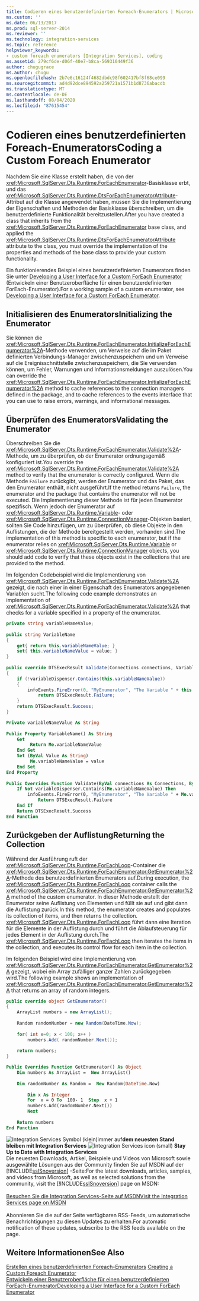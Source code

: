 ```yaml
---
title: Codieren eines benutzerdefinierten Foreach-Enumerators | Microsoft-Dokumentation
ms.custom: ''
ms.date: 06/13/2017
ms.prod: sql-server-2014
ms.reviewer: ''
ms.technology: integration-services
ms.topic: reference
helpviewer_keywords:
- custom foreach enumerators [Integration Services], coding
ms.assetid: 279cf6de-d06f-40e7-b8ca-569310449f36
author: chugugrace
ms.author: chugu
ms.openlocfilehash: 2b7e6c16124f4682dbdc98f602417bf8f68ce099
ms.sourcegitcommit: ad4d92dce894592a259721a1571b1d8736abacdb
ms.translationtype: MT
ms.contentlocale: de-DE
ms.lasthandoff: 08/04/2020
ms.locfileid: "87615454"
---
```

# <a name="coding-a-custom-foreach-enumerator"></a><span data-ttu-id="088c5-102">Codieren eines benutzerdefinierten Foreach-Enumerators</span><span class="sxs-lookup"><span data-stu-id="088c5-102">Coding a Custom Foreach Enumerator</span></span>
  <span data-ttu-id="088c5-103">Nachdem Sie eine Klasse erstellt haben, die von der <xref:Microsoft.SqlServer.Dts.Runtime.ForEachEnumerator>-Basisklasse erbt, und das <xref:Microsoft.SqlServer.Dts.Runtime.DtsForEachEnumeratorAttribute>-Attribut auf die Klasse angewendet haben, müssen Sie die Implementierung der Eigenschaften und Methoden der Basisklasse überschreiben, um die benutzerdefinierte Funktionalität bereitzustellen.</span><span class="sxs-lookup"><span data-stu-id="088c5-103">After you have created a class that inherits from the <xref:Microsoft.SqlServer.Dts.Runtime.ForEachEnumerator> base class, and applied the <xref:Microsoft.SqlServer.Dts.Runtime.DtsForEachEnumeratorAttribute> attribute to the class, you must override the implementation of the properties and methods of the base class to provide your custom functionality.</span></span>  
  
 <span data-ttu-id="088c5-104">Ein funktionierendes Beispiel eines benutzerdefinierten Enumerators finden Sie unter [Developing a User Interface for a Custom ForEach Enumerator](developing-a-user-interface-for-a-custom-foreach-enumerator.md) (Entwickeln einer Benutzeroberfläche für einen benutzerdefinierten ForEach-Enumerator).</span><span class="sxs-lookup"><span data-stu-id="088c5-104">For a working sample of a custom enumerator, see [Developing a User Interface for a Custom ForEach Enumerator](developing-a-user-interface-for-a-custom-foreach-enumerator.md).</span></span>  
  
## <a name="initializing-the-enumerator"></a><span data-ttu-id="088c5-105">Initialisieren des Enumerators</span><span class="sxs-lookup"><span data-stu-id="088c5-105">Initializing the Enumerator</span></span>  
 <span data-ttu-id="088c5-106">Sie können die <xref:Microsoft.SqlServer.Dts.Runtime.ForEachEnumerator.InitializeForEachEnumerator%2A>-Methode verwenden, um Verweise auf die im Paket definierten Verbindungs-Manager zwischenzuspeichern und um Verweise auf die Ereignisschnittstelle zwischenzuspeichern, die Sie verwenden können, um Fehler, Warnungen und Informationsmeldungen auszulösen.</span><span class="sxs-lookup"><span data-stu-id="088c5-106">You can override the <xref:Microsoft.SqlServer.Dts.Runtime.ForEachEnumerator.InitializeForEachEnumerator%2A> method to cache references to the connection managers defined in the package, and to cache references to the events interface that you can use to raise errors, warnings, and informational messages.</span></span>  
  
## <a name="validating-the-enumerator"></a><span data-ttu-id="088c5-107">Überprüfen des Enumerators</span><span class="sxs-lookup"><span data-stu-id="088c5-107">Validating the Enumerator</span></span>  
 <span data-ttu-id="088c5-108">Überschreiben Sie die <xref:Microsoft.SqlServer.Dts.Runtime.ForEachEnumerator.Validate%2A>-Methode, um zu überprüfen, ob der Enumerator ordnungsgemäß konfiguriert ist.</span><span class="sxs-lookup"><span data-stu-id="088c5-108">You override the <xref:Microsoft.SqlServer.Dts.Runtime.ForEachEnumerator.Validate%2A> method to verify that the enumerator is correctly configured.</span></span> <span data-ttu-id="088c5-109">Wenn die Methode `Failure` zurückgibt, werden der Enumerator und das Paket, das den Enumerator enthält, nicht ausgeführt.</span><span class="sxs-lookup"><span data-stu-id="088c5-109">If the method returns `Failure`, the enumerator and the package that contains the enumerator will not be executed.</span></span> <span data-ttu-id="088c5-110">Die Implementierung dieser Methode ist für jeden Enumerator spezifisch. Wenn jedoch der Enumerator auf <xref:Microsoft.SqlServer.Dts.Runtime.Variable>- oder <xref:Microsoft.SqlServer.Dts.Runtime.ConnectionManager>-Objekten basiert, sollten Sie Code hinzufügen, um zu überprüfen, ob diese Objekte in den Auflistungen, die der Methode bereitgestellt werden, vorhanden sind.</span><span class="sxs-lookup"><span data-stu-id="088c5-110">The implementation of this method is specific to each enumerator, but if the enumerator relies on <xref:Microsoft.SqlServer.Dts.Runtime.Variable> or <xref:Microsoft.SqlServer.Dts.Runtime.ConnectionManager> objects, you should add code to verify that these objects exist in the collections that are provided to the method.</span></span>  
  
 <span data-ttu-id="088c5-111">Im folgenden Codebeispiel wird die Implementierung von <xref:Microsoft.SqlServer.Dts.Runtime.ForEachEnumerator.Validate%2A> gezeigt, die nach einer in einer Eigenschaft des Enumerators angegebenen Variablen sucht.</span><span class="sxs-lookup"><span data-stu-id="088c5-111">The following code example demonstrates an implementation of <xref:Microsoft.SqlServer.Dts.Runtime.ForEachEnumerator.Validate%2A> that checks for a variable specified in a property of the enumerator.</span></span>  
  
```csharp  
private string variableNameValue;  
  
public string VariableName  
{  
    get{ return this.variableNameValue; }  
    set{ this.variableNameValue = value; }  
}  
  
public override DTSExecResult Validate(Connections connections, VariableDispenser variableDispenser, IDTSInfoEvents infoEvents, IDTSLogging log)  
{  
    if (!variableDispenser.Contains(this.variableNameValue))  
    {  
        infoEvents.FireError(0, "MyEnumerator", "The Variable " + this.variableNameValue + " does not exist in the collection.", "", 0);  
            return DTSExecResult.Failure;  
    }  
    return DTSExecResult.Success;  
}  
```  
  
```vb  
Private variableNameValue As String  
  
Public Property VariableName() As String  
    Get   
         Return Me.variableNameValue  
    End Get  
    Set (ByVal Value As String)   
         Me.variableNameValue = value  
    End Set  
End Property  
  
Public Overrides Function Validate(ByVal connections As Connections, ByVal variableDispenser As VariableDispenser, ByVal infoEvents As IDTSInfoEvents, ByVal log As IDTSLogging) As DTSExecResult  
    If Not variableDispenser.Contains(Me.variableNameValue) Then  
        infoEvents.FireError(0, "MyEnumerator", "The Variable " + Me.variableNameValue + " does not exist in the collection.", "", 0)  
            Return DTSExecResult.Failure  
    End If  
    Return DTSExecResult.Success  
End Function  
```  
  
## <a name="returning-the-collection"></a><span data-ttu-id="088c5-112">Zurückgeben der Auflistung</span><span class="sxs-lookup"><span data-stu-id="088c5-112">Returning the Collection</span></span>  
 <span data-ttu-id="088c5-113">Während der Ausführung ruft der <xref:Microsoft.SqlServer.Dts.Runtime.ForEachLoop>-Container die <xref:Microsoft.SqlServer.Dts.Runtime.ForEachEnumerator.GetEnumerator%2A>-Methode des benutzerdefinierten Enumerators auf.</span><span class="sxs-lookup"><span data-stu-id="088c5-113">During execution, the <xref:Microsoft.SqlServer.Dts.Runtime.ForEachLoop> container calls the <xref:Microsoft.SqlServer.Dts.Runtime.ForEachEnumerator.GetEnumerator%2A> method of the custom enumerator.</span></span> <span data-ttu-id="088c5-114">In dieser Methode erstellt der Enumerator seine Auflistung von Elementen und füllt sie auf und gibt dann die Auflistung zurück.</span><span class="sxs-lookup"><span data-stu-id="088c5-114">In this method, the enumerator creates and populates its collection of items, and then returns the collection.</span></span> <span data-ttu-id="088c5-115"><xref:Microsoft.SqlServer.Dts.Runtime.ForEachLoop> führt dann eine Iteration für die Elemente in der Auflistung durch und führt die Ablaufsteuerung für jedes Element in der Auflistung durch.</span><span class="sxs-lookup"><span data-stu-id="088c5-115">The <xref:Microsoft.SqlServer.Dts.Runtime.ForEachLoop> then iterates the items in the collection, and executes its control flow for each item in the collection.</span></span>  
  
 <span data-ttu-id="088c5-116">Im folgenden Beispiel wird eine Implementierung von <xref:Microsoft.SqlServer.Dts.Runtime.ForEachEnumerator.GetEnumerator%2A> gezeigt, wobei ein Array zufälliger ganzer Zahlen zurückgegeben wird.</span><span class="sxs-lookup"><span data-stu-id="088c5-116">The following example shows an implementation of <xref:Microsoft.SqlServer.Dts.Runtime.ForEachEnumerator.GetEnumerator%2A> that returns an array of random integers.</span></span>  
  
```csharp  
public override object GetEnumerator()  
{  
    ArrayList numbers = new ArrayList();  
  
    Random randomNumber = new Random(DateTime.Now);  
  
    for( int x=0; x < 100; x++ )  
        numbers.Add( randomNumber.Next());  
  
    return numbers;  
}  
```  
  
```vb  
Public Overrides Function GetEnumerator() As Object  
    Dim numbers As ArrayList =  New ArrayList()   
  
    Dim randomNumber As Random =  New Random(DateTime.Now)   
  
        Dim x As Integer  
        For  x = 0 To  100- 1  Step  x + 1  
        numbers.Add(randomNumber.Next())  
        Next  
  
    Return numbers  
End Function  
```  
  
<span data-ttu-id="088c5-117">![Integration Services Symbol (klein)](../../media/dts-16.gif "Integration Services (kleines Symbol)")immer auf**dem neuesten Stand bleiben mit Integration Services**  </span><span class="sxs-lookup"><span data-stu-id="088c5-117">![Integration Services icon (small)](../../media/dts-16.gif "Integration Services icon (small)")  **Stay Up to Date with Integration Services**</span></span><br /> <span data-ttu-id="088c5-118">Die neuesten Downloads, Artikel, Beispiele und Videos von Microsoft sowie ausgewählte Lösungen aus der Community finden Sie auf MSDN auf der [!INCLUDE[ssISnoversion](../../../includes/ssisnoversion-md.md)] -Seite:</span><span class="sxs-lookup"><span data-stu-id="088c5-118">For the latest downloads, articles, samples, and videos from Microsoft, as well as selected solutions from the community, visit the [!INCLUDE[ssISnoversion](../../../includes/ssisnoversion-md.md)] page on MSDN:</span></span><br /><br /> [<span data-ttu-id="088c5-119">Besuchen Sie die Integration Services-Seite auf MSDN</span><span class="sxs-lookup"><span data-stu-id="088c5-119">Visit the Integration Services page on MSDN</span></span>](https://go.microsoft.com/fwlink/?LinkId=136655)<br /><br /> <span data-ttu-id="088c5-120">Abonnieren Sie die auf der Seite verfügbaren RSS-Feeds, um automatische Benachrichtigungen zu diesen Updates zu erhalten.</span><span class="sxs-lookup"><span data-stu-id="088c5-120">For automatic notification of these updates, subscribe to the RSS feeds available on the page.</span></span>  
  
## <a name="see-also"></a><span data-ttu-id="088c5-121">Weitere Informationen</span><span class="sxs-lookup"><span data-stu-id="088c5-121">See Also</span></span>  
 <span data-ttu-id="088c5-122">[Erstellen eines benutzerdefinierten Foreach-Enumerators](creating-a-custom-foreach-enumerator.md) </span><span class="sxs-lookup"><span data-stu-id="088c5-122">[Creating a Custom Foreach Enumerator](creating-a-custom-foreach-enumerator.md) </span></span>  
 [<span data-ttu-id="088c5-123">Entwickeln einer Benutzeroberfläche für einen benutzerdefinierten ForEach-Enumerator</span><span class="sxs-lookup"><span data-stu-id="088c5-123">Developing a User Interface for a Custom ForEach Enumerator</span></span>](developing-a-user-interface-for-a-custom-foreach-enumerator.md)  
  
  
